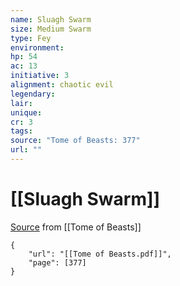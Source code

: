 ```yaml
---
name: Sluagh Swarm
size: Medium Swarm
type: Fey
environment: 
hp: 54
ac: 13
initiative: 3
alignment: chaotic evil
legendary: 
lair: 
unique: 
cr: 3
tags: 
source: "Tome of Beasts: 377"
url: ""
---
```

# [[Sluagh Swarm]]

[Source](zotero://open-pdf/library/items/ULEQWHJM?page=377) from [[Tome of Beasts]]

```pdf
{
	"url": "[[Tome of Beasts.pdf]]",
	"page": [377]
}
```

